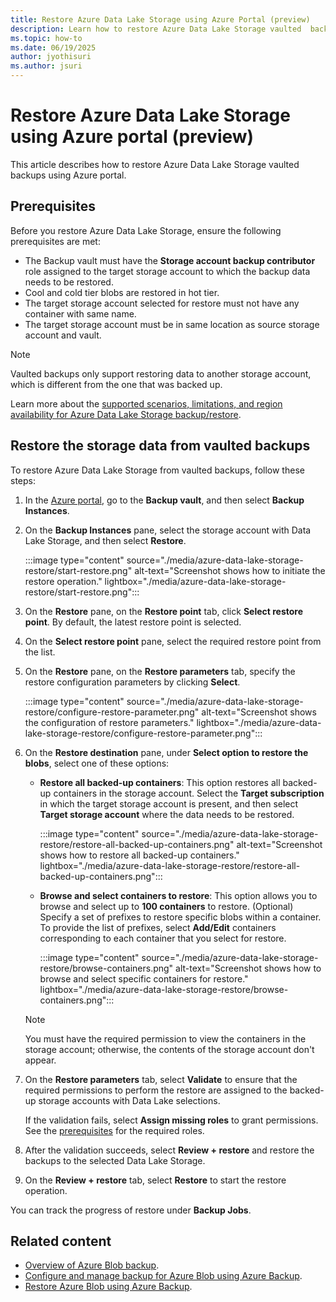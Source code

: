 ```yaml
---
title: Restore Azure Data Lake Storage using Azure Portal (preview)
description: Learn how to restore Azure Data Lake Storage vaulted  backups using Azure portal.
ms.topic: how-to
ms.date: 06/19/2025
author: jyothisuri
ms.author: jsuri
---
```


# Restore Azure Data Lake Storage using Azure portal (preview)

This article describes how to restore Azure Data Lake Storage vaulted  backups using Azure portal.

## Prerequisites

Before you restore Azure Data Lake Storage, ensure the following prerequisites are met:

- The Backup vault must have the **Storage account backup contributor** role assigned to the target storage account to which the backup data needs to be restored.
- Cool and cold tier blobs are restored in hot tier.
- The target storage account selected for restore must not have any container with same name.
- The target storage account must be in same location as source storage account and vault.

>[!Note]
>Vaulted backups only support restoring data to another storage account, which is different from the one that was backed up.

Learn more about the [supported scenarios, limitations, and region availability for Azure Data Lake Storage backup/restore](azure-data-lake-storage-backup-support-matrix.md).

## Restore the storage data from vaulted backups

To  restore Azure Data Lake Storage from vaulted  backups, follow these steps:

1. In the [Azure portal](https://portal.azure.com/), go to the **Backup vault**, and then select **Backup Instances**.
1. On the **Backup Instances** pane, select the storage account with Data Lake Storage, and then select **Restore**. 

   :::image type="content" source="./media/azure-data-lake-storage-restore/start-restore.png" alt-text="Screenshot shows how to initiate the restore operation." lightbox="./media/azure-data-lake-storage-restore/start-restore.png":::

1. On the **Restore** pane, on the **Restore point** tab, click **Select restore point**.
   By default, the latest restore point is selected. 

1. On the **Select restore point** pane, select the required restore point from the list.
1. On the **Restore** pane, on the **Restore parameters** tab, specify the restore configuration parameters by clicking **Select**.

   :::image type="content" source="./media/azure-data-lake-storage-restore/configure-restore-parameter.png" alt-text="Screenshot shows the configuration of restore parameters." lightbox="./media/azure-data-lake-storage-restore/configure-restore-parameter.png":::

1. On the **Restore destination** pane, under **Select option to restore the blobs**,  select one of these options:

   - **Restore all backed-up containers**: This option restores all backed-up containers in the storage account.
     Select the  **Target subscription**  in which the target storage account is present, and then select **Target storage account** where the data needs to be restored.

     :::image type="content" source="./media/azure-data-lake-storage-restore/restore-all-backed-up-containers.png" alt-text="Screenshot shows how to restore all backed-up containers." lightbox="./media/azure-data-lake-storage-restore/restore-all-backed-up-containers.png":::


   - **Browse and select containers to restore**: This option allows you to browse and select up to **100 containers** to restore. 
    (Optional) Specify a set of prefixes to restore specific blobs within a container. To provide the list of prefixes, select **Add/Edit** containers corresponding to each container that you select for restore.

     :::image type="content" source="./media/azure-data-lake-storage-restore/browse-containers.png" alt-text="Screenshot shows how to browse and select specific containers for restore." lightbox="./media/azure-data-lake-storage-restore/browse-containers.png":::

   >[!Note]
   >You must have the required permission to view the containers in the storage account; otherwise, the contents of the storage account don't appear. 

1. On the **Restore parameters** tab, select **Validate** to ensure that the required permissions to perform the restore are assigned to the backed-up storage accounts with Data Lake selections. 

   If the validation fails, select **Assign missing roles** to grant permissions. See the [prerequisites](#prerequisites) for the required roles.
1. After the validation succeeds, select **Review + restore** and restore the backups to the selected Data Lake Storage.
1. On the **Review + restore** tab, select **Restore** to start the restore operation.

You can track the progress of restore under **Backup Jobs**. 
 
## Related content

- [Overview of Azure Blob backup](blob-backup-overview.md).
- [Configure and manage backup for Azure Blob using Azure Backup](blob-backup-configure-manage.md).
- [Restore Azure Blob using Azure Backup](blob-restore.md).
